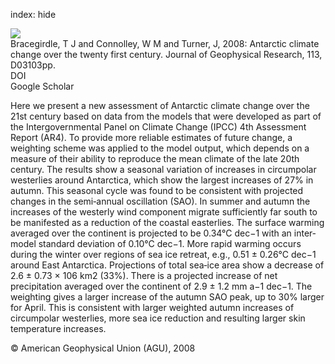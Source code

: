 index: hide

<div class="Citation">
    <div class="Citation-thumb CitationThumb-linked"  data-href="https://doi.org/10.1029/2007jd008933">
      <img src="https://static.claimspace.cloud/climate-study-static/refs/thumbs/14/Bracegirdle_et_al_2008-thumb.png" />
    </div>

  <div class="Citation-body">
    <div class="Citation-text">Bracegirdle, T J and Connolley, W M and Turner, J, 2008: Antarctic climate change over the twenty first century. <span class="Article-journal">Journal of Geophysical Research, </span><span class="Article-volume">113, </span>D03103pp.</div>
    <div class="Citation-links">
      <div class="CitationLink" data-href="https://doi.org/10.1029/2007jd008933">
        <div class="CitationLink-icon CitationLink-Doi"></div>
        <div class="CitationLink-text">DOI</div>
      </div>
      <div class="CitationLink" data-href="https://scholar.google.com/scholar?q=10.1029/2007jd008933">
        <div class="CitationLink-icon CitationLink-Scholar"></div>
        <div class="CitationLink-text">Google Scholar</div>
      </div>
    </div>
  </div>
</div>

Here we present a new assessment of Antarctic climate change over the 21st century based on data from the models that were developed as part of the Intergovernmental Panel on Climate Change (IPCC) 4th Assessment Report (AR4). To provide more reliable estimates of future change, a weighting scheme was applied to the model output, which depends on a measure of their ability to reproduce the mean climate of the late 20th century. The results show a seasonal variation of increases in circumpolar westerlies around Antarctica, which show the largest increases of 27% in autumn. This seasonal cycle was found to be consistent with projected changes in the semi‐annual oscillation (SAO). In summer and autumn the increases of the westerly wind component migrate sufficiently far south to be manifested as a reduction of the coastal easterlies. The surface warming averaged over the continent is projected to be 0.34°C dec−1 with an inter‐model standard deviation of 0.10°C dec−1. More rapid warming occurs during the winter over regions of sea ice retreat, e.g., 0.51 ± 0.26°C dec−1 around East Antarctica. Projections of total sea‐ice area show a decrease of 2.6 ± 0.73 × 106 km2 (33%). There is a projected increase of net precipitation averaged over the continent of 2.9 ± 1.2 mm a−1 dec−1. The weighting gives a larger increase of the autumn SAO peak, up to 30% larger for April. This is consistent with larger weighted autumn increases of circumpolar westerlies, more sea ice reduction and resulting larger skin temperature increases.

<div class="Citation-copy">
&copy; American Geophysical Union (AGU), 2008
</div>